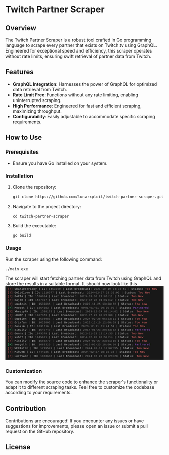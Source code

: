 # Twitch Partner Scraper

## Overview

The Twitch Partner Scraper is a robust tool crafted in Go programming language to scrape every partner that exists on Twitch.tv using GraphQL. Engineered for exceptional speed and efficiency, this scraper operates without rate limits, ensuring swift retrieval of partner data from Twitch.

## Features

- **GraphQL Integration**: Harnesses the power of GraphQL for optimized data retrieval from Twitch.
- **Rate Limit Free**: Functions without any rate limiting, enabling uninterrupted scraping.
- **High Performance**: Engineered for fast and efficient scraping, maximizing throughput.
- **Configurability**: Easily adjustable to accommodate specific scraping requirements.

## How to Use

### Prerequisites

- Ensure you have Go installed on your system.

### Installation

1. Clone the repository:

    ```
    git clone https://github.com/lunarxploit/twitch-partner-scraper.git
    ```

2. Navigate to the project directory:

    ```
    cd twitch-partner-scraper
    ```

3. Build the executable:

    ```
    go build
    ```

### Usage

Run the scraper using the following command:

```
./main.exe
```


The scraper will start fetching partner data from Twitch using GraphQL and store the results in a suitable format.
It should now look like this ![Twitch Scraper](https://github.com/lunarxploit/twitch-partner-scraper/blob/main/preview.png)


### Customization

You can modify the source code to enhance the scraper's functionality or adapt it to different scraping tasks. Feel free to customize the codebase according to your requirements.

## Contribution

Contributions are encouraged! If you encounter any issues or have suggestions for improvements, please open an issue or submit a pull request on the GitHub repository.

## License
